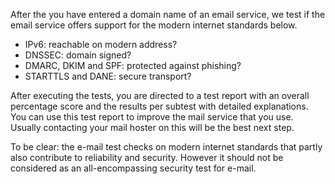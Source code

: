 After the you have entered a domain name of an email service, we test if the email service offers support for the modern internet standards below.

* IPv6: reachable on modern address?
* DNSSEC: domain signed?
* DMARC, DKIM and SPF: protected against phishing?
* STARTTLS and DANE: secure transport?

After executing the tests, you are directed to a test report with an overall percentage score and the results per subtest with detailed explanations. You can use this test report to improve the mail service that you use. Usually contacting your mail hoster on this will be the best next step.

To be clear: the e-mail test checks on modern internet standards that partly also contribute to reliability and security. However it should not be considered as an all-encompassing security test for e-mail.

